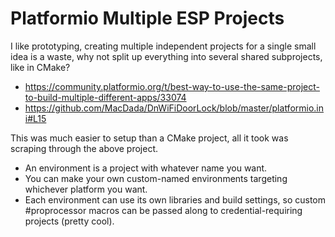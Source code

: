 # Platformio Multiple ESP Projects

I like prototyping, creating multiple independent projects for a single small idea is a waste, why not split up everything into several shared subprojects, like in CMake?
- https://community.platformio.org/t/best-way-to-use-the-same-project-to-build-multiple-different-apps/33074
- https://github.com/MacDada/DnWiFiDoorLock/blob/master/platformio.ini#L15

This was much easier to setup than a CMake project, all it took was scraping through the above project.
- An environment is a project with whatever name you want.
- You can make your own custom-named environments targeting whichever platform you want.
- Each environment can use its own libraries and build settings, so custom #proprocessor macros can be passed along to credential-requiring projects (pretty cool).
